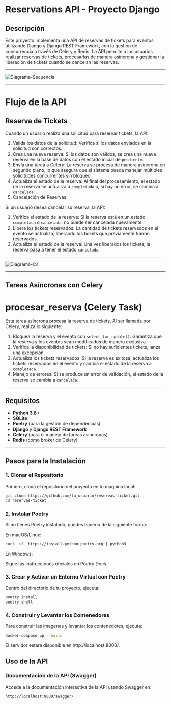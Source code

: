 # Reservations API - Proyecto Django

## Descripción

Este proyecto implementa una API de reservas de tickets para eventos utilizando Django y Django REST Framework, con la gestión de concurrencia a través de Celery y Redis. La API permite a los usuarios realizar reservas de tickets, procesarlas de manera asíncrona y gestionar la liberación de tickets cuando se cancelan las reservas.

---

![Diagrama-Secuencia](https://github.com/user-attachments/assets/6b263610-df11-45af-ae3f-893d8de904d5)

---

# Flujo de la API
## Reserva de Tickets

Cuando un usuario realiza una solicitud para reservar tickets, la API:

1. Valida los datos de la solicitud: Verifica si los datos enviados en la solicitud son correctos.
2. Crea una nueva reserva: Si los datos son válidos, se crea una nueva reserva en la base de datos con el estado inicial de `pendiente`.
3. Envía una tarea a Celery: La reserva se procesa de manera asíncrona en segundo plano, lo que asegura que el sistema pueda manejar múltiples solicitudes concurrentes sin bloqueo.
4. Actualiza el estado de la reserva: Al final del procesamiento, el estado de la reserva se actualiza a `completada` o, si hay un error, se cambia a `cancelada`.
5. Cancelación de Reservas

Si un usuario desea cancelar su reserva, la API:

1. Verifica el estado de la reserva: Si la reserva está en un estado `completada` o `cancelada`, no puede ser cancelada nuevamente.
2. Libera los tickets reservados: La cantidad de tickets reservados en el evento se actualiza, liberando los tickets que previamente fueron reservados.
3. Actualiza el estado de la reserva: Una vez liberados los tickets, la reserva pasa a tener el estado `cancelada`.

---

![Diagrama-C4](https://github.com/user-attachments/assets/bc37c83d-5f25-4366-8b3d-2d2bf99b339e)

---

## Tareas Asíncronas con Celery
# procesar_reserva (Celery Task)

Esta tarea asíncrona procesa la reserva de tickets. Al ser llamada por Celery, realiza lo siguiente:

1. Bloquea la reserva y el evento con `select_for_update()`: Garantiza que la reserva y los eventos sean modificados de manera exclusiva.
2. Verifica la disponibilidad de tickets: Si no hay suficientes tickets, lanza una excepción.
3. Actualiza los tickets reservados: Si la reserva es exitosa, actualiza los tickets reservados en el evento y cambia el estado de la reserva a `completada`.
4. Manejo de errores: Si se produce un error de validación, el estado de la reserva se cambia a `cancelada`.

---

## Requisitos

- **Python 3.8+**
- **SQLite**
- **Poetry** (para la gestión de dependencias)
- **Django** y **Django REST Framework**
- **Celery** (para el manejo de tareas asíncronas)
- **Redis** (como broker de Celery)

---

## Pasos para la Instalación

### 1. Clonar el Repositorio

Primero, clona el repositorio del proyecto en tu máquina local:

```bash
git clone https://github.com/tu_usuario/reservas-ticket.git
cd reservas-ticket
```

### 2. Instalar Poetry
Si no tienes Poetry instalado, puedes hacerlo de la siguiente forma:

En macOS/Linux:

```bash
curl -sSL https://install.python-poetry.org | python3 -
```

En Windows:

Sigue las instrucciones oficiales en Poetry Docs.


### 3. Crear y Activar un Entorno Virtual con Poetry

Dentro del directorio de tu proyecto, ejecuta:

```bash
poetry install
poetry shell
```

### 4. Construir y Levantar los Contenedores
Para construir las imagenes y levantar los contenedores, ejecuta:

```bash
docker-compose up --build
```

El servidor estará disponible en http://localhost:8000/.

## Uso de la API
### Documentación de la API (Swagger)
Accede a la documentación interactiva de la API usando Swagger en:

```bash
http://localhost:8000/swagger/
```
